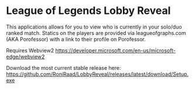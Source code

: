 # League of Legends Lobby Reveal
This applications allows for you to view who is currently in your solo/duo ranked match. Statics on the players are provided via leagueofgraphs.com (AKA Porofessor) with a link to their profile on Porofessor.

Requires Webview2 https://developer.microsoft.com/en-us/microsoft-edge/webview2

Download the most current stable release here:
https://github.com/RoniRaad/LobbyReveal/releases/latest/download/Setup.exe

